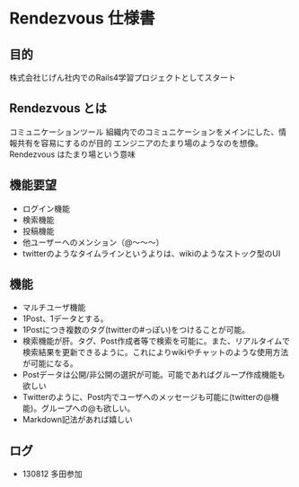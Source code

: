 # Rendezvous 仕様書

## 目的
株式会社じげん社内でのRails4学習プロジェクトとしてスタート

## Rendezvous とは
コミュニケーションツール
組織内でのコミュニケーションをメインにした、情報共有を容易にするのが目的
エンジニアのたまり場のようなのを想像。Rendezvous はたまり場という意味

## 機能要望
- ログイン機能
- 検索機能
- 投稿機能
- 他ユーザーへのメンション（@～～～）
- twitterのようなタイムラインというよりは、wikiのようなストック型のUI

## 機能
- マルチユーザ機能
- 1Post、1データとする。
- 1Postにつき複数のタグ(twitterの#っぽい)をつけることが可能。
- 検索機能が肝。タグ、Post作成者等で検索を可能に。また、リアルタイムで検索結果を更新できるように。これによりwikiやチャットのような使用方法が可能になる。
- Postデータは公開/非公開の選択が可能。可能であればグループ作成機能も欲しい
- Twitterのように、Post内でユーザへのメッセージも可能に(twitterの@機能)。グループへの@も欲しい。
- Markdown記法があれば嬉しい


## ログ
* 130812 多田参加

